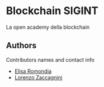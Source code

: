 # Blockchain SIGINT

La open academy della blockchain

## Authors

Contributors names and contact info

- [Elisa Romondia](https://www.linkedin.com/in/elisa-romondia/)
- [Lorenzo Zaccagnini](https://www.linkedin.com/in/lorenzo-zaccagnini/)
